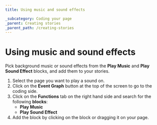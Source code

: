 ```yaml
---
title: Using music and sound effects

_subcategory: Coding your page
_parent: Creating stories
_parent_path: /creating-stories
---
```


# Using music and sound effects

Pick background music or sound effects from the **Play Music** and **Play Sound Effect** blocks, and add them to your stories.

1. Select the page you want to play a sound on.
2. Click on the **Event Graph** button at the top of the screen to go to the coding side.
3. Click on the **Functions** tab on the right hand side and search for the following **blocks**:
    - **Play Music**
    - **Play Sound Effect**
4. Add the block by clicking on the block or dragging it on your page.